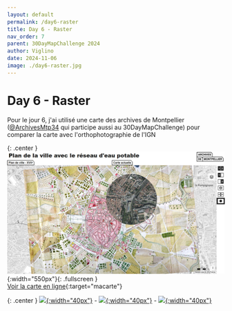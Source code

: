 ```yaml
---
layout: default
permalink: /day6-raster
title: Day 6 - Raster
nav_order: 7
parent: 30DayMapChallenge 2024
author: Viglino
date: 2024-11-06
image: ./day6-raster.jpg
---
```

# Day 6 - Raster

Pour le jour 6, j'ai utilisé une carte des archives de Montpellier ([@ArchivesMtp34](https://x.com/ArchivesMtp34) qui participe aussi au 30DayMapChallenge) pour comparer la carte avec l'orthophotographie de l'IGN

{: .center }
![](./day6-raster.jpg){:width="550px"}{: .fullscreen }    
[Voir la carte en ligne](https://macarte.ign.fr/carte/Seaakw/Archives-Montpellier){:target="macarte"}

{: .center }
[![](https://upload.wikimedia.org/wikipedia/commons/5/5a/X_icon_2.svg){:width="40px"}](https://x.com/jmviglino/status/1854079985272643624) - [![](https://upload.wikimedia.org/wikipedia/commons/d/d5/Mastodon_logotype_%28simple%29_new_hue.svg){:width="40px"}](https://mapstodon.space/deck/@jmviglino/113435106326300460) - [![](https://upload.wikimedia.org/wikipedia/commons/7/7a/Bluesky_Logo.svg){:width="40px"}](https://bsky.app/profile/canfre.bsky.social/post/3labqsk3ogl2d)
